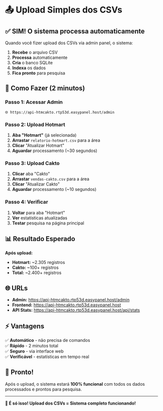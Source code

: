 # 📤 Upload Simples dos CSVs

## ✅ **SIM! O sistema processa automaticamente**

Quando você fizer upload dos CSVs via admin panel, o sistema:
1. **Recebe** o arquivo CSV
2. **Processa** automaticamente
3. **Cria** o banco SQLite
4. **Indexa** os dados
5. **Fica pronto** para pesquisa

## 🚀 **Como Fazer (2 minutos)**

### **Passo 1: Acessar Admin**
```
🌐 https://api-htmcakto.rtp53d.easypanel.host/admin
```

### **Passo 2: Upload Hotmart**
1. **Aba "Hotmart"** (já selecionada)
2. **Arrastar** `relatorio-hotmart.csv` para a área
3. **Clicar** "Atualizar Hotmart"
4. **Aguardar** processamento (~30 segundos)

### **Passo 3: Upload Cakto**
1. **Clicar** aba "Cakto"
2. **Arrastar** `vendas-cakto.csv` para a área
3. **Clicar** "Atualizar Cakto"
4. **Aguardar** processamento (~10 segundos)

### **Passo 4: Verificar**
1. **Voltar** para aba "Hotmart"
2. **Ver** estatísticas atualizadas
3. **Testar** pesquisa na página principal

## 📊 **Resultado Esperado**

**Após upload:**
- **Hotmart:** ~2.305 registros
- **Cakto:** ~100+ registros
- **Total:** ~2.400+ registros

## 🌐 **URLs**

- **Admin:** https://api-htmcakto.rtp53d.easypanel.host/admin
- **Frontend:** https://api-htmcakto.rtp53d.easypanel.host
- **API Stats:** https://api-htmcakto.rtp53d.easypanel.host/api/stats

## ⚡ **Vantagens**

✅ **Automático** - não precisa de comandos  
✅ **Rápido** - 2 minutos total  
✅ **Seguro** - via interface web  
✅ **Verificável** - estatísticas em tempo real  

## 🎯 **Pronto!**

Após o upload, o sistema estará **100% funcional** com todos os dados processados e prontos para pesquisa.

---

**🎉 É só isso! Upload dos CSVs = Sistema completo funcionando!**

